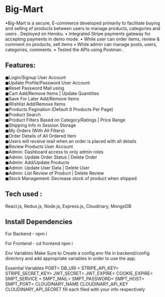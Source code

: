 # Big-Mart
•Big-Mart is a secure, E-commerce developed primarily to facilitate buying and selling of products between users to manage products, categories and
users . Deployed on Heroku.
• Integrated Stripe payments gateway for accepting payments in demo mode.
• While user can order items, review & comment on products, sell items
• While admin can manage posts, users, categories, comments.
• Tested the APIs using Postman .

## Features:

◼Login/Signup User Account            
◼Update Profile/Password User Account           
◼Reset Password Mail using                           
◼Cart Add/Remove Items | Update Quantities             
◼Save For Later Add/Remove Items                        
◼Wishlist Add/Remove Items                          
◼Products Pagination (Default 8 Products Per Page)                    
◼Product Search                                                          
◼Product Filters Based on Category/Ratings | Price Range                           
◼Shipping Info in Session Storage              
◼My Orders (With All Filters)              
◼Order Details of All Ordered Item                 
◼Users will receive mail when an order is placed with all details              
◼Review Products User Account                        
◼Admin: Dashboard access to only admin roles                        
◼Admin: Update Order Status | Delete Order                      
◼Admin: Add/Update Products                                                     
◼Admin: Update User Data | Delete User                            
◼Admin: List Review of Product | Delete Review                           
◼Stock Management: Decrease stock of product when shipped    

## Tech used : 
React.js, Redux.js, Node.js, Express.js, Cloudinary, MongoDB

## Install Dependencies

For Backend - npm i

For Frontend - cd frontend npm i

Env Variables
Make Sure to Create a config.env file in backend/config directory and add appropriate variables in order to use the app.

Essential Variables 
PORT= DB_URI = STRIPE_API_KEY= STRIPE_SECRET_KEY= JWT_SECRET= JWT_EXPIRE= COOKIE_EXPIRE= SMPT_SERVICE = SMPT_MAIL= SMPT_PASSWORD= SMPT_HOST= SMPT_PORT= CLOUDINARY_NAME CLOUDINARY_API_KEY CLOUDINARY_API_SECRET fill each filed with your info respectively
